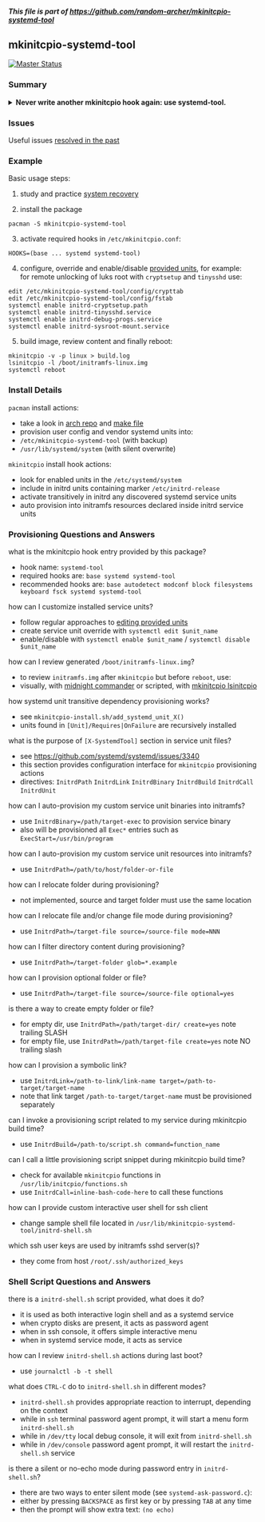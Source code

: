 ##### This file is part of https://github.com/random-archer/mkinitcpio-systemd-tool

## mkinitcpio-systemd-tool

[![Master Status](https://dev.azure.com/random-archer/mkinitcpio-systemd-tool/_apis/build/status/random-archer.mkinitcpio-systemd-tool?branchName=master)](https://dev.azure.com/random-archer/mkinitcpio-systemd-tool/_build/latest?definitionId=1&branchName=master)

### Summary

<details>
<summary>
  <b>Never write another mkinitcpio hook again: use systemd-tool.</b>
</summary>
<br/>

Provisioning tool for systemd in initramfs (systemd-tool):

#### mkinitcpio hook name: `systemd-tool`

Core features provided by the hook:
* unified systemd + mkinitcpio configuration
* automatic provisioning of binary and config resources
* on-demand invocation of mkinitcpio scripts and in-line functions

Features provided by the included service units:
* initrd debugging
* early network setup
* interactive user shell
* remote ssh access in initrd
* cryptsetup + plymouth support
* cryptsetup + custom password agent

</details>

### Issues

Useful issues [resolved in the past](https://github.com/random-archer/mkinitcpio-systemd-tool/wiki)

### Example

Basic usage steps:

1) study and practice [system recovery](https://github.com/random-archer/mkinitcpio-systemd-tool/wiki/System-Recovery)<br/>

2) install the package
```
pacman -S mkinitcpio-systemd-tool
```

3) activate required hooks in `/etc/mkinitcpio.conf`:
```
HOOKS=(base ... systemd systemd-tool)
```

4) configure, override and enable/disable [provided units](https://github.com/random-archer/mkinitcpio-systemd-tool/tree/master/src), for example: <br/>
for remote unlocking of luks root with `cryptsetup` and `tinysshd` use:
```
edit /etc/mkinitcpio-systemd-tool/config/crypttab
edit /etc/mkinitcpio-systemd-tool/config/fstab
systemctl enable initrd-cryptsetup.path
systemctl enable initrd-tinysshd.service
systemctl enable initrd-debug-progs.service
systemctl enable initrd-sysroot-mount.service
```

5) build image, review content and finally reboot:
```
mkinitcpio -v -p linux > build.log
lsinitcpio -l /boot/initramfs-linux.img
systemctl reboot
```

### Install Details

`pacman` install actions:
* take a look in [arch repo](https://git.archlinux.org/svntogit/community.git/tree/trunk/PKGBUILD?h=packages/mkinitcpio-systemd-tool)
  and [make file](https://github.com/random-archer/mkinitcpio-systemd-tool/blob/master/Makefile)
* provision user config and vendor systemd units into:
* `/etc/mkinitcpio-systemd-tool` (with backup)
* `/usr/lib/systemd/system` (with silent overwrite)

`mkinitcpio` install hook actions:
* look for enabled units in the `/etc/systemd/system`
* include in initrd units containing marker `/etc/initrd-release`
* activate transitively in initrd any discovered systemd service units
* auto provision into initramfs resources declared inside initrd service units

### Provisioning Questions and Answers

what is the mkinitcpio hook entry provided by this package?
* hook name: `systemd-tool`
* required hooks are: `base systemd systemd-tool`
* recommended hooks are: `base autodetect modconf block filesystems keyboard fsck systemd systemd-tool`

how can I customize installed service units?
* follow regular approaches to [editing provided units](https://wiki.archlinux.org/index.php/systemd#Editing_provided_units)
* create service unit override with `systemctl edit $unit_name`
* enable/disable with `systemctl enable $unit_name` / `systemctl disable $unit_name`

how can I review generated `/boot/initramfs-linux.img`?
* to review `initramfs.img` after `mkinitcpio` but before `reboot`, use:
* visually, with [midnight commander](https://www.archlinux.org/packages/community/x86_64/mc/)
  or scripted, with [mkinitcpio lsinitcpio](https://wiki.archlinux.org/index.php/Mkinitcpio#Extracting_the_image)

how systemd unit transitive dependency provisioning works?
* see `mkinitcpio-install.sh/add_systemd_unit_X()`
* units found in `[Unit]/Requires|OnFailure` are recursively installed

what is the purpose of `[X-SystemdTool]` section in service unit files?
* see https://github.com/systemd/systemd/issues/3340
* this section provides configuration interface for `mkinitcpio` provisioning actions
* directives: `InitrdPath` `InitrdLink` `InitrdBinary` `InitrdBuild` `InitrdCall` `InitrdUnit`

how can I auto-provision my custom service unit binaries into initramfs?
* use `InitrdBinary=/path/target-exec` to provision service binary
* also will be provisioned all `Exec*` entries such as `ExecStart=/usr/bin/program`

how can I auto-provision my custom service unit resources into initramfs?
* use `InitrdPath=/path/to/host/folder-or-file`

how can I relocate folder during provisioning?
* not implemented, source and target folder must use the same location

how can I relocate file and/or change file mode during provisioning?
* use `InitrdPath=/target-file source=/source-file mode=NNN`

how can I filter directory content during provisioning?
* use `InitrdPath=/target-folder glob=*.example`

how can I provision optional folder or file?
* use `InitrdPath=/target-file source=/source-file optional=yes`

is there a way to create empty folder or file?
* for empty dir, use `InitrdPath=/path/target-dir/ create=yes` note trailing SLASH
* for empty file, use `InitrdPath=/path/target-file create=yes` note NO trailing slash

how can I provision a symbolic link?
* use `InitrdLink=/path-to-link/link-name target=/path-to-target/target-name`
* note that link target `/path-to-target/target-name` must be provisioned separately

can I invoke a provisioning script related to my service during mkinitcpio build time?
* use `InitrdBuild=/path-to/script.sh command=function_name`

can I call a little provisioning script snippet during mkinitcpio build time?
* check for available `mkinitcpio` functions in `/usr/lib/initcpio/functions.sh`
* use `InitrdCall=inline-bash-code-here` to call these functions

how can I provide custom interactive user shell for ssh client
* change sample shell file located in `/usr/lib/mkinitcpio-systemd-tool/initrd-shell.sh`

which ssh user keys are used by initramfs sshd server(s)?
* they come from host `/root/.ssh/authorized_keys`

### Shell Script Questions and Answers

there is a `initrd-shell.sh` script provided, what does it do?
* it is used as both interactive login shell and as a systemd service
* when crypto disks are present, it acts as password agent
* when in ssh console, it offers simple interactive menu
* when in systemd service mode, it acts as service

how can I review `initrd-shell.sh` actions during last boot?
* use `journalctl -b -t shell`

what does `CTRL-C` do to `initrd-shell.sh` in different modes?
* `initrd-shell.sh` provides appropriate reaction to interrupt, depending on the context
* while in `ssh` terminal password agent prompt, it will start a menu form `initrd-shell.sh`
* while in `/dev/tty` local debug console, it will exit from `initrd-shell.sh`
* while in `/dev/console` password agent prompt, it will restart the `initrd-shell.sh` service

is there a silent or no-echo mode during password entry in `initrd-shell.sh`?
* there are two ways to enter silent mode (see `systemd-ask-password.c`):
* either by pressing `BACKSPACE` as first key or by pressing `TAB` at any time
* then the prompt will show extra text: `(no echo)`
